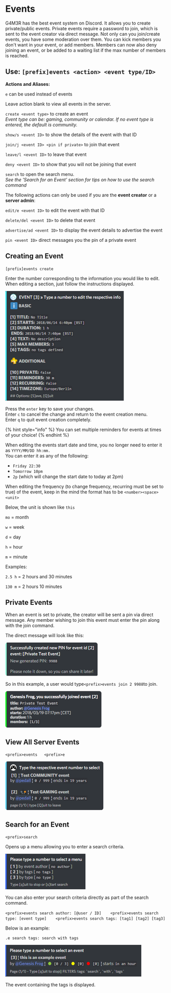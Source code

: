 # Events

G4M3R has the best event system on Discord. It allows you to create private/public events. Private events require a password to join, which is sent to the event creator via direct message. Not only can you join/create events, you have some moderation over them. You can kick members you don't want in your event, or add members. Members can now also deny joining an event, or be added to a waiting list if the max number of members is reached. 

## Use: `[prefix]events <action> <event type/ID>`

**Actions and Aliases:**

`e` can be used instead of events

Leave action blank to view all events in the server.

`create <event type>` to create an event  
_Event type can be: gaming, community or calendar. If no event type is entered, the default is community._

`show/s <event ID>` to show the details of the event with that ID

`join/j <event ID> <pin if private>` to join that event

`leave/l <event ID>` to leave that event

`deny <event ID>` to show that you will not be joining that event

`search` to open the search menu.  
_See the 'Search for an Event' section for tips on how to use the search command_

The following actions can only be used if you are the **event creator** or a **server admin**:

`edit/e <event ID>` to edit the event with that ID

`delete/del <event ID>` to delete that event

`advertise/ad <event ID>` to display the event details to advertise the event

`pin <event ID>` direct messages you the pin of a private event

## Creating an Event

`[prefix]events create`

Enter the number corresponding to the information you would like to edit. When editing a section, just follow the instructions displayed.

![](../../.gitbook/assets/ems_eventcreate.png)

Press the `enter` key to save your changes.  
Enter `c` to cancel the change and return to the event creation menu.  
Enter `q` to quit event creation completely.

{% hint style="info" %}
You can set multiple reminders for events at times of your choice!
{% endhint %}

When editing the events start date and time, you no longer need to enter it as  `YYYY/MM/DD hh:mm.`   
You can enter it as any of the following:

* `Friday 22:30`
* `Tomorrow 10pm`
* `2p` \(which will change the start date to today at 2pm\)

When editing the frequency \(to change frequency, recurring must be set to true\) of the event, keep in the mind the format has to be `<number><space><unit>`

Below, the unit is shown like `this`

`mo` = month

`w` = week

`d` = day

`h` = hour

`m` = minute

Examples:

`2.5 h` = 2 hours and 30 minutes

`130 m` = 2 hours 10 minutes

## Private Events

When an event is set to private, the creator will be sent a pin via direct message. Any member wishing to join this event must enter the pin along with the join command.

The direct message will look like this:

![](../../.gitbook/assets/ems_event-newpin.png)

So in this example, a user would type`<prefix>events join 2 9988`to join.

![](../../.gitbook/assets/ems_eventjoined.png)

## View All Server Events

`<prefix>events  
<prefix>e`

![](../../.gitbook/assets/ems_eventlist.png)

## Search for an Event

`<prefix>search`

Opens up a menu allowing you to enter a search criteria. 

![](../../.gitbook/assets/events_search.png)

You can also enter your search criteria directly as part of the search command.

`<prefix>events search author: [@user / ID]   
<prefix>events search type: [event type]   
<prefix>events search tags: [tag1] [tag2] [tag3]`

Below is an example:

```text
.e search tags: search with tags
```

![](../../.gitbook/assets/events_searchexample.png)

The event containing the tags is displayed.

